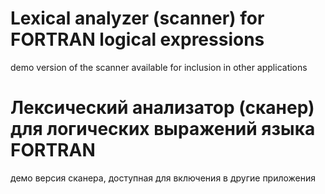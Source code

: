 # Lexical analyzer (scanner) for FORTRAN logical expressions
demo version of the scanner available for inclusion in other applications
# Лексический анализатор (сканер) для логических выражений языка FORTRAN
демо версия сканера, доступная для включения в другие приложения
